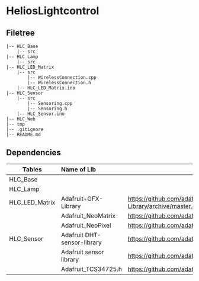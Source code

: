 # HeliosLightcontrol
## Filetree
```
|-- HLC_Base
    |-- src
|-- HLC_Lamp
    |-- src
|-- HLC_LED_Matrix
    |-- src
        |-- WirelessConnection.cpp
        |-- WirelessConnection.h
    |-- HLC_LED_Matrix.ino
|-- HLC_Sensor
    |-- src
        |-- Sensoring.cpp
        |-- Sensoring.h
    |-- HLC_Sensor.ino
|-- HLC_Web
|-- tmp
|-- .gitignore
|-- README.md
```

## Dependencies
| Tables            |      Name of Lib              |  Website                                                              | Folder |
|-------------------|:-------------                 | ------                                                                 | ------|
| HLC_Base          |                               |                                                                       |  |
| HLC_Lamp          |                               |                                                                       |  | 
| HLC_LED_Matrix    | Adafruit-GFX-Library          |  https://github.com/adafruit/Adafruit-GFX-Library/archive/master.zip  | Arduino/libraries |
|                   | Adafruit_NeoMatrix            |  https://github.com/adafruit/Adafruit_NeoMatrix/archive/master.zip    | Arduino/libraries |
|                   | Adafruit_NeoPixel             |  https://github.com/adafruit/Adafruit_NeoPixel/archive/master.zip     | Arduino/libraries |
| HLC_Sensor        | Adafruit DHT-sensor-library   |  https://github.com/adafruit/DHT-sensor-library                       | Arduino/libraries |
|                   | Adafruit sensor library       |  https://github.com/adafruit/Adafruit_Sensor                          | Arduino/libraries |
|                   | Adafruit_TCS34725.h           |  https://github.com/adafruit/Adafruit_TCS34725                        | ../src/Adafruit_TCS34725.h |